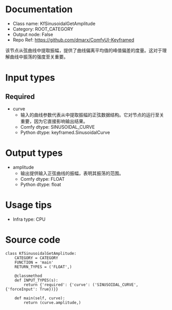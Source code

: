 # Documentation
- Class name: KfSinusoidalGetAmplitude
- Category: ROOT_CATEGORY
- Output node: False
- Repo Ref: https://github.com/dmarx/ComfyUI-Keyframed

该节点从弦曲线中提取振幅，提供了曲线偏离平均值的峰值偏差的度量。这对于理解曲线中振荡的强度至关重要。

# Input types
## Required
- curve
    - 输入的曲线参数代表从中提取振幅的正弦数据结构。它对节点的运行至关重要，因为它直接影响输出结果。
    - Comfy dtype: SINUSOIDAL_CURVE
    - Python dtype: keyframed.SinusoidalCurve

# Output types
- amplitude
    - 输出提供输入正弦曲线的振幅，表明其振荡的范围。
    - Comfy dtype: FLOAT
    - Python dtype: float

# Usage tips
- Infra type: CPU

# Source code
```
class KfSinusoidalGetAmplitude:
    CATEGORY = CATEGORY
    FUNCTION = 'main'
    RETURN_TYPES = ('FLOAT',)

    @classmethod
    def INPUT_TYPES(s):
        return {'required': {'curve': ('SINUSOIDAL_CURVE', {'forceInput': True})}}

    def main(self, curve):
        return (curve.amplitude,)
```